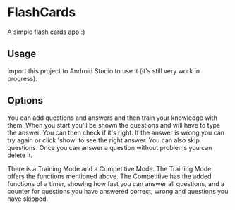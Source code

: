 # FlashCards
A simple flash cards app :)

## Usage
Import this project to Android Studio to use it (it's still very work in progress).

## Options
You can add questions and answers and then train your knowledge with them.
When you start you'll be shown the questions and will have to type the answer.
You can then check if it's right. 
If the answer is wrong you can try again or click 'show' to see the right answer.
You can also skip questions.
Once you can answer a question without problems you can delete it.

There is a Training Mode and a Competitive Mode.
The Training Mode offers the functions mentioned above.
The Competitive has the added functions of a timer, showing how fast you can answer all questions, 
and a counter for questions you have answered correct, wrong and questions you have skipped.
